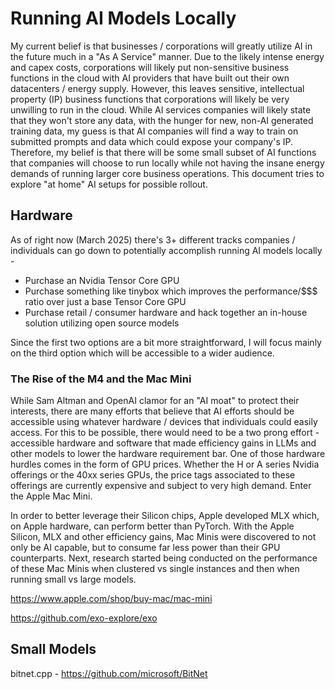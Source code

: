 # Running AI Models Locally

My current belief is that businesses / corporations will greatly utilize AI in the future much in a "As A Service" manner. Due to the likely intense energy and capex costs, corporations will likely put non-sensitive business functions in the cloud with AI providers that have built out their own datacenters / energy supply. However, this leaves sensitive, intellectual property (IP) business functions that corporations will likely be very unwilling to run in the cloud. While AI services companies will likely state that they won't store any data, with the hunger for new, non-AI generated training data, my guess is that AI companies will find a way to train on submitted prompts and data which could expose your company's IP. Therefore, my belief is that there will be some small subset of AI functions that companies will choose to run locally while not having the insane energy demands of running larger core business operations. This document tries to explore "at home" AI setups for possible rollout.

## Hardware

As of right now (March 2025) there's 3+ different tracks companies / individuals can go down to potentially accomplish running AI models locally - 
* Purchase an Nvidia Tensor Core GPU
* Purchase something like tinybox which improves the performance/$$$ ratio over just a base Tensor Core GPU
* Purchase retail / consumer hardware and hack together an in-house solution utilizing open source models

Since the first two options are a bit more straightforward, I will focus mainly on the third option which will be accessible to a wider audience.

### The Rise of the M4 and the Mac Mini

While Sam Altman and OpenAI clamor for an "AI moat" to protect their interests, there are many efforts that believe that AI efforts should be accessible using whatever hardware / devices that individuals could easily access. For this to be possible, there would need to be a two prong effort - accessible hardware and software that made efficiency gains in LLMs and other models to lower the hardware requirement bar. One of those hardware hurdles comes in the form of GPU prices. Whether the H or A series Nvidia offerings or the 40xx series GPUs, the price tags associated to these offerings are currently expensive and subject to very high demand. Enter the Apple Mac Mini.<br />

In order to better leverage their Silicon chips, Apple developed MLX which, on Apple hardware, can perform better than PyTorch. With the Apple Silicon, MLX and other efficiency gains, Mac Minis were discovered to not only be AI capable, but to consume far less power than their GPU counterparts. Next, research started being conducted on the performance of these Mac Minis when clustered vs single instances and then when running small vs large models.

https://www.apple.com/shop/buy-mac/mac-mini

https://github.com/exo-explore/exo

## Small Models

bitnet.cpp - https://github.com/microsoft/BitNet
